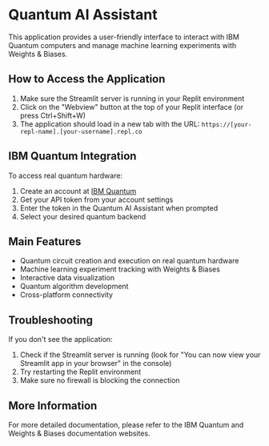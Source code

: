 # Quantum AI Assistant

This application provides a user-friendly interface to interact with IBM Quantum computers and manage machine learning experiments with Weights & Biases.

## How to Access the Application

1. Make sure the Streamlit server is running in your Replit environment
2. Click on the "Webview" button at the top of your Replit interface (or press Ctrl+Shift+W)
3. The application should load in a new tab with the URL: `https://[your-repl-name].[your-username].repl.co`

## IBM Quantum Integration

To access real quantum hardware:

1. Create an account at [IBM Quantum](https://quantum-computing.ibm.com/)
2. Get your API token from your account settings
3. Enter the token in the Quantum AI Assistant when prompted
4. Select your desired quantum backend

## Main Features

- Quantum circuit creation and execution on real quantum hardware
- Machine learning experiment tracking with Weights & Biases
- Interactive data visualization
- Quantum algorithm development
- Cross-platform connectivity

## Troubleshooting

If you don't see the application:
1. Check if the Streamlit server is running (look for "You can now view your Streamlit app in your browser" in the console)
2. Try restarting the Replit environment
3. Make sure no firewall is blocking the connection

## More Information

For more detailed documentation, please refer to the IBM Quantum and Weights & Biases documentation websites.